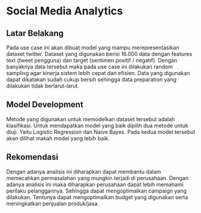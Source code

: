 # Social Media Analytics
## Latar Belakang
Pada use case ini akan dibuat model yang mampu merepresentasikan dataset twitter. Dataset yang digunakan berisi 16.000 data dengan features text (tweet pengguna) dan target (sentimen positif / negatif). Dengan banyaknya data tersebut maka pada use case ini dilakukan random sampling agar kinerja sistem lebih cepat dan efisien. Data yang digunakan dapat dikatakan sudah cukup bersih sehingga data preparation yang dilakukan tidak berlarut-larut.
## Model Development
Metode yang digunakan untuk memodelkan dataset tersebut adalah klasifikasi. Untuk mendapatkan model yang baik dipilih dua metode untuk diuji. Yaitu Logistic Regression dan Naive Bayes. Pada kedua model tersebut akan dilihat makah model yang lebih baik.
## Rekomendasi
Dengan adanya analisis ini diharapkan dapat membantu dalam memecahkan permasalahan yang mungkin terjadi di perusahaan. Dengan adanya analisis ini maka diharapkan perusahaan dapat lebih memahami perilaku pelanggannya. Sehingga dapat mengoptimalkan campaign yang dilakukan. Tentunya dapat mengoptimalkan budget yang digunakan serta meningkatkan penjualan produk/jasa.
